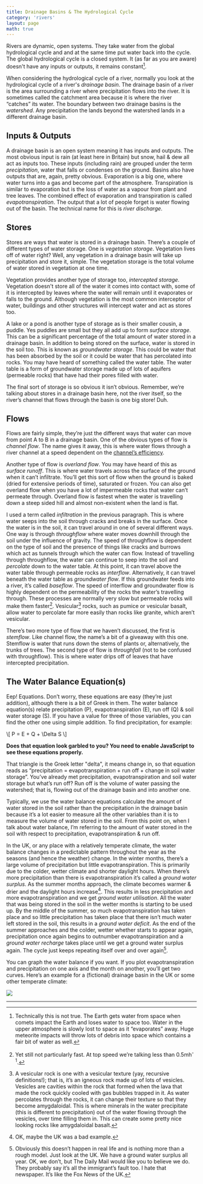 ```yaml
---
title: Drainage Basins & The Hydrological Cycle
category: 'rivers'
layout: page
math: true
---
```


Rivers are dynamic, open systems. They take water from the global hydrological cycle and and at the same time put water back into the cycle. The global hydrological cycle is a closed system. It (as far as you are aware) doesn't have any inputs or outputs, it remains constant[^1].

When considering the hydrological cycle of a river, normally you look at the hydrological cycle of a river's _drainage basin_. The drainage basin of a river is the area surrounding a river where precipitation flows into the river. It is sometimes called the catchment area because it is where the river “catches” its water. The boundary between two drainage basins is the _watershed_. Any precipitation the lands beyond the watershed lands in a different drainage basin.

## Inputs & Outputs

A drainage basin is an open system meaning it has inputs and outputs. The most obvious input is rain (at least here in Britain) but snow, hail & dew all act as inputs too. These inputs (including rain) are grouped under the term _precipitation_, water that falls or condenses on the ground. Basins also have outputs that are, again, pretty obvious. Evaporation is a big one, where water turns into a gas and become part of the atmosphere. Transpiration is similar to evaporation but is the loss of water as a vapour from plant and tree leaves. The combined effect of evaporation and transpiration is called _evapotranspiration_.  The output that a lot of people forget is water flowing out of the basin. The technical name for this is _river discharge_.

## Stores

Stores are ways that water is stored in a drainage basin. There’s a couple of different types of water storage. One is _vegetation storage_. Vegetation lives off of water right? Well, any vegetation in a drainage basin will take up precipitation and store it, simple. The vegetation storage is the total volume of water stored in vegetation at one time.

Vegetation provides another type of storage too, _intercepted storage_. Vegetation doesn't store all of the water it comes into contact with, some of it is intercepted by leaves where the water will remain until it evaporates or falls to the ground. Although vegetation is the most common interceptor of water, buildings and other structures will intercept water and act as stores too.

A lake or a pond is another type of storage as is their smaller cousin, a puddle. Yes puddles are small but they all add up to form _surface storage_. This can be  a significant percentage of the total amount of water stored in a drainage basin. In addition to being stored on the surface, water is stored in the soil too. This is known as _groundwater storage_. This could be water that has been absorbed by the soil or it could be water that has percolated into rocks. You may have heard of something called the water table. The water table is a form of groundwater storage made up of lots of aquifers (permeable rocks) that have had their pores filled with water.

The final sort of storage is so obvious it isn’t obvious. Remember, we’re talking about stores in a drainage basin here, not the river itself, so the river’s channel that flows through the basin is one big store! Duh.

## Flows

Flows are fairly simple, they’re just the different ways that water can move from point A to B in a drainage basin. One of the obvious types of flow is _channel flow_. The name gives it away, this is where water flows through a river channel at a speed dependent on the [channel’s efficiency][channel-efficiency].

Another type of flow is _overland flow_. You may have heard of this as _surface runoff_. This is where water travels across the surface of the ground when it can’t infiltrate. You’ll get this sort of flow when the ground is baked (dried for extensive periods of time), saturated or frozen. You can also get overland flow when you have a lot of impermeable rocks that water can’t permeate through. Overland flow is fastest when the water is travelling down a steep sided hill and almost non-existent when the land is flat.

I used a term called _infiltration_ in the previous paragraph. This is where water seeps into the soil through cracks and breaks in the surface. Once the water is in the soil, it can travel around in one of several different ways. One way is through _throughflow_ where water moves downhill through the soil under the influence of gravity. The speed of throughflow is dependent on the type of soil and the presence of things like cracks and burrows which act as tunnels through which the water can flow. Instead of travelling through throughflow, the water can continue to seep into the soil and _percolate_ down to the water table. At this point, it can travel above the water table through permeable rocks as _interflow_. Alternatively, it can travel beneath the water table as _groundwater flow_. If this groundwater feeds into a river, it’s called _baseflow_. The speed of interflow and groundwater flow is highly dependent on the permeability of the rocks the water’s travelling through. These processes are normally very slow but permeable rocks will make them faster[^2]. Vesicular[^3] rocks, such as pumice or vesicular basalt, allow water to percolate far more easily than rocks like granite, which aren’t vesicular.

There’s two more type of flow that we haven’t discussed, the first is _stemflow_. Like channel flow, the name’s a bit of a giveaway with this one. Stemflow is water that runs down the stems of plants or, alternatively, the trunks of trees. The second type of flow is _throughfall_ (not to be confused with throughflow). This is where water drips off of leaves that have intercepted precipitation.

## The Water Balance Equation(s)

Eep! Equations. Don’t worry, these equations are easy (they’re just addition), although there is a bit of Greek in them.  The water balance equation(s) relate precipitation (P), evapotranspiration (E), run off (Q) & soil water storage (S). If you have a value for three of those variables, you can find the other one using simple addition. To find precipitation, for example:

\\[ P = E + Q + \Delta S \\]

<noscript>**Does that equation look garbled to you? You need to enable JavaScript to see these equations properly.**</noscript>

That triangle is the Greek letter "delta", it means change in, so that equation reads as “precipitation = evapotranspiration + run off + change in soil water storage”. You’ve already met precipitation, evapotranspiration and soil water storage but what’s run off? Run off is the volume of water passing the watershed; that is, flowing out of the drainage basin and into another one.

Typically, we use the water balance equations calculate the amount of water stored in the soil rather than the precipitation in the drainage basin because it’s a lot easier to measure all the other variables than it is to measure the volume of water stored in the soil. From this point on, when I talk about water balance, I’m referring to the amount of water stored in the soil with respect to precipitation, evapotranspiration & run off.

In the UK, or any place with a relatively temperate climate, the water balance changes in a predictable pattern throughout the year as the seasons (and hence the weather) change. In the winter months, there’s a large volume of precipitation but little evapotranspiration. This is primarily due to the colder, wetter climate and shorter daylight hours. When there’s more precipitation than there is evapotranspiration it’s called a _ground water surplus_. As the summer months approach, the climate becomes warmer & drier and the daylight hours increase[^4].  This results in less precipitation and more evapotranspiration and we get _ground water utilisation_. All the water that was being stored in the soil in the wetter months is starting to be used up. By the middle of the summer, so much evapotranspiration has taken place and so little precipitation has taken place that there isn’t much water left stored in the soil, this results in a _ground water deficit_.  As the end of the summer approaches and the colder, wetter whether starts to appear again, precipitation once again begins to outnumber evapotranspiration and a _ground water recharge_ takes place until we get a ground water surplus again. The cycle just keeps repeating itself over and over again[^5].

You can graph the water balance if you want. If you plot evapotranspiration and precipitation on one axis and the month on another, you’ll get two curves. Here’s an example for a (fictional) drainage basin in the UK or some other temperate climate:

![][water-balance-graph]

---

[^1]: Technically this is not true. The Earth gets water from space when comets impact the Earth and loses water to space too. Water in the upper atmosphere is slowly lost to space as it “evaporates” away. Huge meteorite impacts will throw lots of debris into space which contains a fair bit of water as well. 

[^2]: Yet still not particularly fast. At top speed we’re talking less than 0.5mh<sup>-1</sup>.

[^3]: A vesicular rock is one with a vesicular texture (yay, recursive definitions!); that is, it’s an igneous rock made up of lots of vesicles. Vesicles are cavities within the rock that formed when the lava that made the rock quickly cooled with gas bubbles trapped in it. As water percolates through the rocks, it can change their texture so that they become amygdaloidal. This is where minerals in the water precipitate (this is different to precipitation) out of the water flowing through the vesicles, over time filling them in. This can create some pretty nice looking rocks like amygdaloidal basalt.

[^4]: OK, maybe the UK was a bad example. 

[^5]: Obviously this doesn’t happen in real life and is nothing more than a rough model. Just look at the UK. We have a ground water surplus all year. OK, we don’t, but The Daily Mail would like you to believe we do. They probably say it’s all the immigrant’s fault too. I hate that newspaper. It’s like the Fox News of the UK.

[channel-efficiency]: /rivers/river-courses-and-channels/
[water-balance-graph]:/Images/rivers/water-balance-graph.png